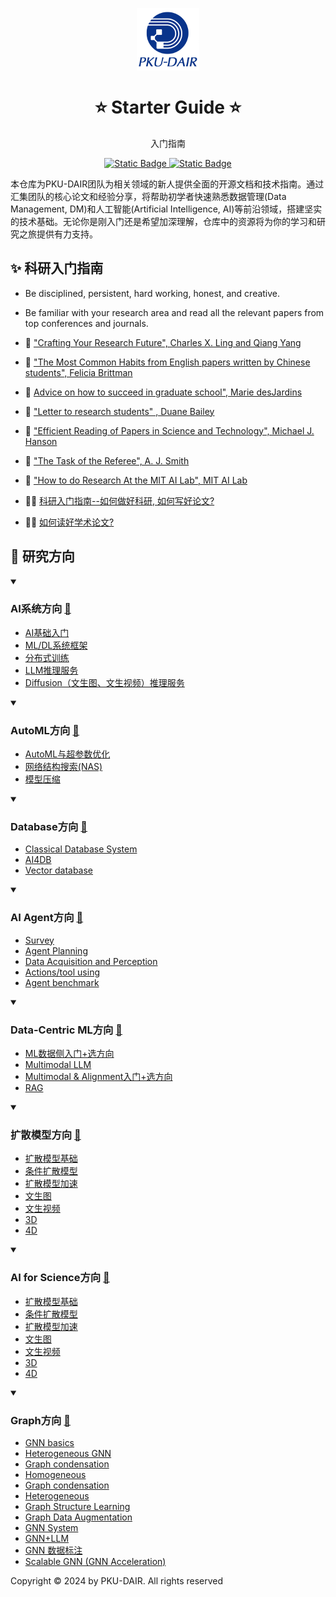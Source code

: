 <p align="center">
    <img width="100px" src="assets/group_logo.png" align="center" alt="PKU-DAIR" />
    <h1 align="center">⭐ Starter Guide ⭐</h1>
    <p align="center">入门指南</p>
    <p align="center">
        <a href="https://github.com/PKU-DAIR">
            <img alt="Static Badge" src="https://img.shields.io/badge/%C2%A9-PKU--DAIR-%230e529d?labelColor=%23003985">
        </a>
        <a href="https://github.com/PKU-DAIR">
            <img alt="Static Badge" src="https://img.shields.io/badge/PKU--DAIR-black?logo=github">
        </a>
    </p>
</p>

本仓库为PKU-DAIR团队为相关领域的新人提供全面的开源文档和技术指南。通过汇集团队的核心论文和经验分享，将帮助初学者快速熟悉数据管理(Data Management, DM)和人工智能(Artificial Intelligence, AI)等前沿领域，搭建坚实的技术基础。无论你是刚入门还是希望加深理解，仓库中的资源将为你的学习和研究之旅提供有力支持。

## ✨ 科研入门指南


- Be disciplined, persistent, hard working, honest, and creative.

- Be familiar with your research area and read all the relevant papers from top conferences and journals.

- 📔 ["Crafting Your Research Future", Charles X. Ling and Qiang Yang](https://cuibinpku.github.io/resources/Crafting-Your-Research-Future.pdf)

- 📄 ["The Most Common Habits from English papers written by Chinese students", Felicia Brittman](https://cuibinpku.github.io/resources/chinese-english-problem.pdf)


- 📄 [Advice on how to succeed in graduate school", Marie desJardins](https://cuibinpku.github.io/resources/advice.pdf)

- 📄 ["Letter to research students" , Duane Bailey](https://cuibinpku.github.io/resources/research.pdf)

- 📄 ["Efficient Reading of Papers in Science and Technology", Michael J. Hanson](https://cuibinpku.github.io/resources/efficientReading.pdf)

- 📄 ["The Task of the Referee", A. J. Smith](https://cuibinpku.github.io/resources/reviewing-smith.pdf)

- 📄 ["How to do Research At the MIT AI Lab", MIT AI Lab](https://cuibinpku.github.io/resources/MIT-do-research.pdf)

- 🧑‍🏫 [科研入门指南--如何做好科研, 如何写好论文?](docs/tutorials/how_to_do_research.md)

- 🧑‍🏫 [如何读好学术论文?](docs/tutorials/Readme.md)

## 📑 研究方向

<details open>
<summary>

### AI系统方向 [🔗](docs/systems/Readme.md)

</summary>

- [AI基础入门](docs/systems/Readme.md#AI基础入门)
- [ML/DL系统框架](docs/systems/Readme.md#ML/DL系统框架)
- [分布式训练](docs/systems/Readme.md#分布式训练)
- [LLM推理服务](docs/systems/Readme.md#LLM推理服务)
- [Diffusion（文生图、文生视频）推理服务](docs/systems/Readme.md#diffusion文生图文生视频推理服务)
</details>

<details open>
<summary>

### AutoML方向 [🔗](docs/autoML/Readme.md)

</summary>

- [AutoML与超参数优化](docs/autoML/Readme.md#AutoML与超参数优化)
- [网络结构搜索(NAS)](docs/autoML/Readme.md#网络结构搜索(NAS))
- [模型压缩](docs/autoML/Readme.md#模型压缩)
</details>

<details open>
<summary>

### Database方向 [🔗](docs/database/Readme.md)

</summary>

- [Classical Database System](docs/database/Readme.md#Classical-Database-System)
- [AI4DB](docs/database/Readme.md#AI4DB)
- [Vector database](docs/database/Readme.md#Vector-database)
</details>

<details open>
<summary>

### AI Agent方向 [🔗](docs/aiAgents/Readme.md)

</summary>

- [Survey](docs/aiAgents/Readme.md#Survey)
- [Agent Planning](docs/aiAgents/Readme.md#Agent-planning)
- [Data Acquisition and Perception](docs/aiAgents/Readme.md#Data-acquisition-and-perception)
- [Actions/tool using](docs/aiAgents/Readme.md#Actions/tool-using)
- [Agent benchmark](docs/aiAgents/Readme.md#Agent-benchmark)
</details>

<details open>
<summary>

### Data-Centric ML方向 [🔗](docs/dcml/Readme.md)

</summary>

- [ML数据侧入门+选方向](docs/dcml/Readme.md#ML数据侧入门+选方向)
- [Multimodal LLM](docs/dcml/Readme.md#Multimodal-LLM)
- [Multimodal & Alignment入门+选方向](docs/dcml/Readme.md#Multimodal-&-Alignment入门+选方向)
- [RAG](docs/dcml/Readme.md#RAG)
</details>

<details open>
<summary>

### 扩散模型方向 [🔗](docs/diffusion/Readme.md)

</summary>

- [扩散模型基础](docs/diffusion/Readme.md#扩散模型基础)
- [条件扩散模型](docs/diffusion/Readme.md#条件扩散模型)
- [扩散模型加速](docs/diffusion/Readme.md#扩散模型加速)
- [文生图](docs/diffusion/Readme.md#文生图)
- [文生视频](docs/diffusion/Readme.md#文生视频)
- [3D](docs/diffusion/Readme.md#3D)
- [4D](docs/diffusion/Readme.md#4D)
</details>

<details open>
<summary>

### AI for Science方向 [🔗](docs/diffusion/Readme.md)

</summary>

- [扩散模型基础](docs/diffusion/Readme.md#扩散模型基础)
- [条件扩散模型](docs/diffusion/Readme.md#条件扩散模型)
- [扩散模型加速](docs/diffusion/Readme.md#扩散模型加速)
- [文生图](docs/diffusion/Readme.md#文生图)
- [文生视频](docs/diffusion/Readme.md#文生视频)
- [3D](docs/diffusion/Readme.md#3D)
- [4D](docs/diffusion/Readme.md#4D)
</details>

<details open>
<summary>

### Graph方向 [🔗](docs/graphs/Readme.md)

</summary>

- [GNN basics](docs/graphs/Readme.md#GNN-basics)
- [Heterogeneous GNN](docs/graphs/Readme.md#Heterogeneous-GNN)
- [Graph condensation](docs/graphs/Readme.md#Graph-condensation)
- [Homogeneous](docs/graphs/Readme.md#Homogeneous)
- [Graph condensation](docs/graphs/Readme.md#Graph-condensation)
- [Heterogeneous](docs/graphs/Readme.md#Heterogeneous)
- [Graph Structure Learning](docs/graphs/Readme.md#Graph-Structure-Learning)
- [Graph Data Augmentation](docs/graphs/Readme.md#Graph-Data-Augmentation)
- [GNN System](docs/graphs/Readme.md#GNN-System)
- [GNN+LLM](docs/graphs/Readme.md#GNN+LLM)
- [GNN 数据标注](docs/graphs/Readme.md#GNN-数据标注)
- [Scalable GNN (GNN Acceleration)](docs/graphs/Readme.md#Scalable-GNN-(GNN-Acceleration))
</details>

Copyright © 2024 by PKU-DAIR. All rights reserved
